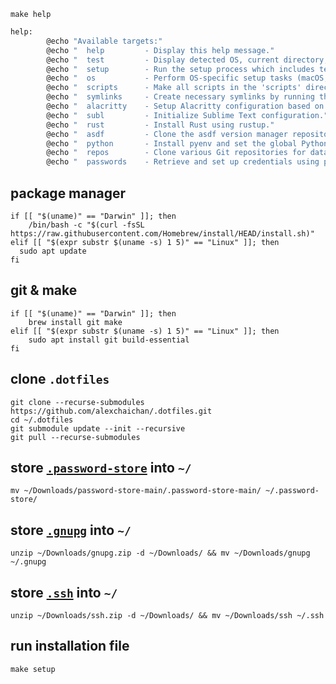 `make help`

```zsh
help:
        @echo "Available targets:"
        @echo "  help         - Display this help message."
        @echo "  test         - Display detected OS, current directory, and username."
        @echo "  setup        - Run the setup process which includes test, scripts, symlinks, alacritty, and os."
        @echo "  os           - Perform OS-specific setup tasks (macOS, Linux, or WSL)."
        @echo "  scripts      - Make all scripts in the 'scripts' directory executable and symlink them to '/usr/local/bin/'."
        @echo "  symlinks     - Create necessary symlinks by running the 'scripts/symlinks' script."
        @echo "  alacritty    - Setup Alacritty configuration based on the detected OS."
        @echo "  subl         - Initialize Sublime Text configuration."
        @echo "  rust         - Install Rust using rustup."
        @echo "  asdf         - Clone the asdf version manager repository."
        @echo "  python       - Install pyenv and set the global Python version to 3.11.6."
        @echo "  repos        - Clone various Git repositories for data science, cheatsheets, templates, and Pandoc filters."
        @echo "  passwords    - Retrieve and set up credentials using pass."
```

## package manager

```
if [[ "$(uname)" == "Darwin" ]]; then
    /bin/bash -c "$(curl -fsSL https://raw.githubusercontent.com/Homebrew/install/HEAD/install.sh)"
elif [[ "$(expr substr $(uname -s) 1 5)" == "Linux" ]]; then
  sudo apt update
fi
```

## git & make

```
if [[ "$(uname)" == "Darwin" ]]; then
    brew install git make
elif [[ "$(expr substr $(uname -s) 1 5)" == "Linux" ]]; then
    sudo apt install git build-essential
fi
```

## clone `.dotfiles`

```
git clone --recurse-submodules https://github.com/alexchaichan/.dotfiles.git
cd ~/.dotfiles
git submodule update --init --recursive
git pull --recurse-submodules
```

## store [`.password-store`](https://github.com/alexchaichan/.password-store/archive/refs/heads/main.zip) into `~/`

`mv ~/Downloads/password-store-main/.password-store-main/ ~/.password-store/`

## store [`.gnupg`](https://drive.proton.me/urls/1K1QVY03ZC#8nRtoDHTIi6J) into `~/`

```
unzip ~/Downloads/gnupg.zip -d ~/Downloads/ && mv ~/Downloads/gnupg ~/.gnupg
```

## store [`.ssh`](https://drive.proton.me/urls/ZMK4QJ66H4#OTp4ouSzq31D) into `~/`

```
unzip ~/Downloads/ssh.zip -d ~/Downloads/ && mv ~/Downloads/ssh ~/.ssh
```

## run installation file

`make setup`

